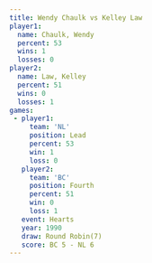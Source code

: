 ```yaml
---
title: Wendy Chaulk vs Kelley Law
player1:             
  name: Chaulk, Wendy
  percent: 53        
  wins: 1            
  losses: 0          
player2:             
  name: Law, Kelley  
  percent: 51        
  wins: 0            
  losses: 1          
games:
 - player1:        
     team: 'NL'    
     position: Lead
     percent: 53   
     win: 1        
     loss: 0       
   player2:          
     team: 'BC'      
     position: Fourth
     percent: 51     
     win: 0          
     loss: 1         
   event: Hearts       
   year: 1990          
   draw: Round Robin(7)
   score: BC 5 - NL 6  
---
```

